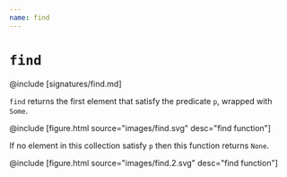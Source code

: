 ```yaml
---
name: find
---
```


# `find`

@include [signatures/find.md]

`find` returns the first element that satisfy the predicate `p`, wrapped with `Some`.

@include [figure.html source="images/find.svg" desc="find function"]

If no element in this collection satisfy `p` then this function returns `None`.

@include [figure.html source="images/find.2.svg" desc="find function"]
